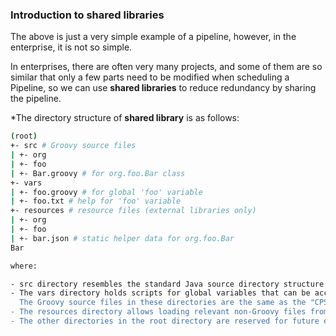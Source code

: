 ### Introduction to shared libraries

The above is just a very simple example of a pipeline, however, in the enterprise, it is not so simple.

In enterprises, there are often very many projects, and some of them are so similar that only a few parts need to be modified when scheduling a Pipeline, so we can use **shared libraries** to reduce redundancy by sharing the pipeline.

\*The directory structure of **shared library** is as follows:

```bash
(root)
+- src # Groovy source files
| +- org
| +- foo
| +- Bar.groovy # for org.foo.Bar class
+- vars
| +- foo.groovy # for global 'foo' variable
| +- foo.txt # help for 'foo' variable
+- resources # resource files (external libraries only)
| +- org
| +- foo
| +- bar.json # static helper data for org.foo.Bar
Bar

where:

- src directory resembles the standard Java source directory structure. This directory is added to the class path when the pipeline is executed.
- The vars directory holds scripts for global variables that can be accessed from the pipeline. The basename of each `*.groovy` file should be a `Groovy (~ Java)` identifier, usually camelCased. Matching `*.txt`, if present, may contain documentation, formatted from the processing by the system's configuration markup (so it may be HTML, Markdown, etc., although the txt extension is required).
  The Groovy source files in these directories are the same as the "CPS transformation" in the scripting pipeline.
- The resources directory allows loading relevant non-Groovy files from external libraries using the libraryResource step. Currently, the internal library does not support this feature.
- The other directories in the root directory are reserved for future enhancements.
```
